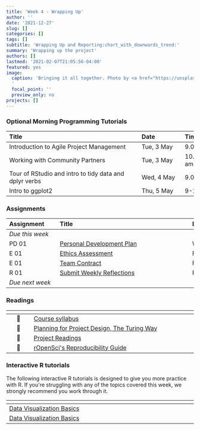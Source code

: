 ```yaml
---
title: 'Week 4 - Wrapping Up'
author: ''
date: '2021-12-27'
slug: []
categories: []
tags: []
subtitle: 'Wrapping Up and Reporting:chart_with_downwards_trend:'
summary: 'Wrapping up the project'
authors: []
lastmod: '2021-02-07T21:05:56-04:00'
featured: yes
image:
  caption: 'Bringing it all together. Photo by <a href="https://unsplash.com/@kdelpdp?utm_source=unsplash&utm_medium=referral&utm_content=creditCopyText">Kristina Delp</a> on <a href="https://unsplash.com/s/photos/maine-lobster?utm_source=unsplash&utm_medium=referral&utm_content=creditCopyText">Unsplash</a>
  '
  focal_point: ''
  preview_only: no
projects: []
---
```



### Optional Morning Programming Tutorials

 | <div style="width:340px;text-align:left">Title</div> | <div style="width:100px;text-align:left">Date</div> |  <div style="width:120px;text-align:left">Time </div> | <div  style="width:120px;text-align:left">Location </div> |
|:---|:--|:--|:--|
| Introduction to Agile Project Management | Tue, 3 May | 9.00-10.30 am | DCS Lounge |
| Working with Community Partners | Tue, 3 May | 10.30-11.45 am |  Harward Center |
| Tour of RStudio and intro to tidy data and dplyr verbs | Wed, 4 May | 9.00-11.00 am | DCS Lounge |
| Intro to ggplot2  | Thu, 5 May | 9-11 am |  DCS Lounge |

### Assignments

| <div style="width:120px;text-align:left">Assignment</div> | <div style="width:340px;text-align:left">Title</div> | <div style="width:200px;text-align:left">Due</div> |
|:---|:---|:---|
| *Due this week* | | |
| PD 01 | [Personal Development Plan](https://lyceum.bates.edu/login/index.php) | Wed, 6 May, 23:59 EST |
| E 01 | [Ethics Assessment](https://lyceum.bates.edu/login/index.php) | Fri, 8 May, 23:59 EST |
| E 01 | [Team Contract](https://lyceum.bates.edu/login/index.php) | Fri, 8 May, 23:59 EST |
| R 01 | [Submit Weekly Reflections](https://lyceum.bates.edu/login/index.php) | Fri, 8 May, 23:59 EST |
| *Due next week* | | |


### Readings

| <div style="width:50px"></div>  | <div style="width:420px"></div>  |  <div style="width:200px"></div> |
|:---:|:---|:---:|
| :page_facing_up: | [Course syllabus](/#syllabus) | **Required** | 
| :open_book: | [Planning for Project Design, The Turing Way](https://the-turing-way.netlify.app/project-design/pd-overview/pd-overview-planning.html) | **Required** |
| :page_facing_up: | [Project Readings](/#projects) | **Required** |
| :page_facing_up: | [rOpenSci's Reproducibility Guide](https://ropensci.github.io/reproducibility-guide/sections/introduction/) | Optional |

### Interactive R tutorials

The following interactive R tutorials is designed to give you more practice with R. If you're struggling with any of the topics covered this week, we strongly recommend you work through it.

|  <div style="width:480px"></div>  |  <div style="width:200px"></div>  |
|:---|:---|
| [Data Visualization Basics](https://rstudio.cloud/learn/primers/1.1) | Extra practice |
| [Data Visualization Basics](https://rstudio.cloud/learn/primers/1.1) | Extra practice |

